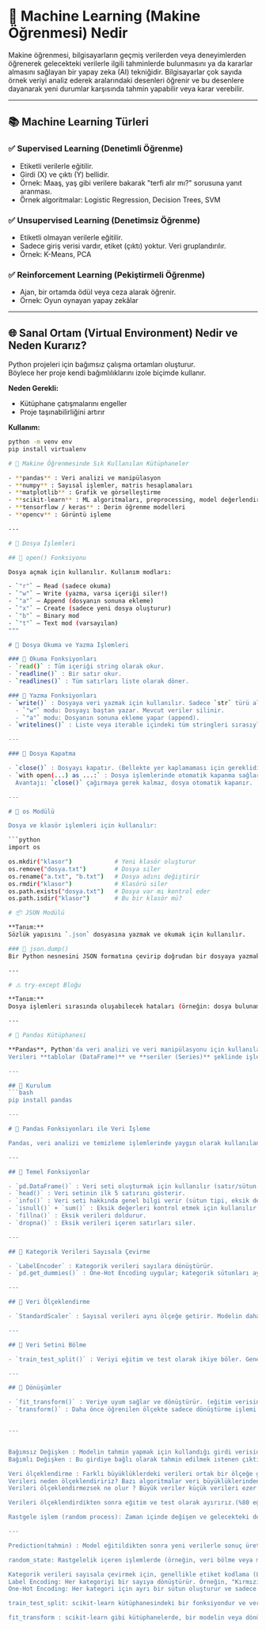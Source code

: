 # 🤖 Machine Learning (Makine Öğrenmesi) Nedir

Makine öğrenmesi, bilgisayarların geçmiş verilerden veya deneyimlerden öğrenerek gelecekteki verilerle ilgili tahminlerde bulunmasını ya da kararlar almasını sağlayan bir yapay zeka (AI) tekniğidir.
Bilgisayarlar çok sayıda örnek veriyi analiz ederek aralarındaki desenleri öğrenir ve bu desenlere dayanarak yeni durumlar karşısında tahmin yapabilir veya karar verebilir.

---

## 📚 Machine Learning Türleri

### ✅ Supervised Learning (Denetimli Öğrenme)
- Etiketli verilerle eğitilir.
- Girdi (X) ve çıktı (Y) bellidir.
- Örnek: Maaş, yaş gibi verilere bakarak "terfi alır mı?" sorusuna yanıt aranması.
- Örnek algoritmalar: Logistic Regression, Decision Trees, SVM

### ✅ Unsupervised Learning (Denetimsiz Öğrenme)
- Etiketli olmayan verilerle eğitilir.
- Sadece giriş verisi vardır, etiket (çıktı) yoktur. Veri gruplandırılır.
- Örnek: K-Means, PCA

### ✅ Reinforcement Learning (Pekiştirmeli Öğrenme)
- Ajan, bir ortamda ödül veya ceza alarak öğrenir.
- Örnek: Oyun oynayan yapay zekâlar

---

## 🌐 Sanal Ortam (Virtual Environment) Nedir ve Neden Kurarız?

Python projeleri için bağımsız çalışma ortamları oluşturur.  
Böylece her proje kendi bağımlılıklarını izole biçimde kullanır.

**Neden Gerekli:**  
- Kütüphane çatışmalarını engeller  
- Proje taşınabilirliğini artırır

**Kullanım:**
```bash
python -m venv env
pip install virtualenv

# 🧰 Makine Öğrenmesinde Sık Kullanılan Kütüphaneler

- **pandas** : Veri analizi ve manipülasyon
- **numpy** : Sayısal işlemler, matris hesaplamaları
- **matplotlib** : Grafik ve görselleştirme
- **scikit-learn** : ML algoritmaları, preprocessing, model değerlendirme
- **tensorflow / keras** : Derin öğrenme modelleri
- **opencv** : Görüntü işleme

---

# 📁 Dosya İşlemleri

## 🔹 open() Fonksiyonu

Dosya açmak için kullanılır. Kullanım modları:

- `"r"` – Read (sadece okuma)
- `"w"` – Write (yazma, varsa içeriği siler!)
- `"a"` – Append (dosyanın sonuna ekleme)
- `"x"` – Create (sadece yeni dosya oluşturur)
- `"b"` – Binary mod
- `"t"` – Text mod (varsayılan)
"""

# 📄 Dosya Okuma ve Yazma İşlemleri

### 🔹 Okuma Fonksiyonları
- `read()` : Tüm içeriği string olarak okur.
- `readline()` : Bir satır okur.
- `readlines()` : Tüm satırları liste olarak döner.

### 🔹 Yazma Fonksiyonları
- `write()` : Dosyaya veri yazmak için kullanılır. Sadece `str` türü alır.
  - `"w"` modu: Dosyayı baştan yazar. Mevcut veriler silinir.
  - `"a"` modu: Dosyanın sonuna ekleme yapar (append).
- `writelines()` : Liste veya iterable içindeki tüm stringleri sırasıyla dosyaya yazar.

---

### 📌 Dosya Kapatma

- `close()` : Dosyayı kapatır. (Bellekte yer kaplamaması için gereklidir.)
- `with open(...) as ...:` : Dosya işlemlerinde otomatik kapanma sağlar.  
  Avantajı: `close()` çağırmaya gerek kalmaz, dosya otomatik kapanır.

---

# 📁 os Modülü

Dosya ve klasör işlemleri için kullanılır:

```python
import os

os.mkdir("klasor")            # Yeni klasör oluşturur
os.remove("dosya.txt")        # Dosya siler
os.rename("a.txt", "b.txt")   # Dosya adını değiştirir
os.rmdir("klasor")            # Klasörü siler
os.path.exists("dosya.txt")   # Dosya var mı kontrol eder
os.path.isdir("klasor")       # Bu bir klasör mü?

# 📦 JSON Modülü

**Tanım:**  
Sözlük yapısını `.json` dosyasına yazmak ve okumak için kullanılır.

### 🔹 json.dump()
Bir Python nesnesini JSON formatına çevirip doğrudan bir dosyaya yazmak için kullanılır.

---

# ⚠️ try-except Bloğu

**Tanım:**  
Dosya işlemleri sırasında oluşabilecek hataları (örneğin: dosya bulunamadı, izin yok gibi) yakalayarak programın çökmesini önler.

---

# 🐼 Pandas Kütüphanesi

**Pandas**, Python'da veri analizi ve veri manipülasyonu için kullanılan güçlü ve esnek bir kütüphanedir.  
Verileri **tablolar (DataFrame)** ve **seriler (Series)** şeklinde işler.

---

## 🔧 Kurulum
```bash
pip install pandas

---

# 🐼 Pandas Fonksiyonları ile Veri İşleme

Pandas, veri analizi ve temizleme işlemlerinde yaygın olarak kullanılan fonksiyonlara sahiptir. Aşağıda temel işlevler listelenmiştir:

---

## 📄 Temel Fonksiyonlar

- `pd.DataFrame()` : Veri seti oluşturmak için kullanılır (satır/sütun yapısında tablo).
- `head()` : Veri setinin ilk 5 satırını gösterir.
- `info()` : Veri seti hakkında genel bilgi verir (sütun tipi, eksik değerler, bellek kullanımı vb.).
- `isnull()` + `sum()` : Eksik değerleri kontrol etmek için kullanılır. Her sütundaki eksik veri sayısını verir.
- `fillna()` : Eksik verileri doldurur.
- `dropna()` : Eksik verileri içeren satırları siler.

---

## 🔢 Kategorik Verileri Sayısala Çevirme

- `LabelEncoder` : Kategorik verileri sayılara dönüştürür.
- `pd.get_dummies()` : One-Hot Encoding uygular; kategorik sütunları ayrı sütunlara bölerek 0-1 ile ifade eder.

---

## 📏 Veri Ölçeklendirme

- `StandardScaler` : Sayısal verileri aynı ölçeğe getirir. Modelin daha sağlıklı öğrenmesini sağlar.

---

## 🔀 Veri Setini Bölme

- `train_test_split()` : Veriyi eğitim ve test olarak ikiye böler. Genelde %80 eğitim, %20 test oranı kullanılır.

---

## 🔁 Dönüşümler

- `fit_transform()` : Veriye uyum sağlar ve dönüştürür. (eğitim verisinde kullanılır)
- `transform()` : Daha önce öğrenilen ölçekte sadece dönüştürme işlemi yapar. (test veya yeni verilerde kullanılır)


---


Bağımsız Değişken : Modelin tahmin yapmak için kullandığı girdi verisidir.
Bağımlı Değişken : Bu girdiye bağlı olarak tahmin edilmek istenen çıktıdır.

Veri ölçeklendirme : Farklı büyüklüklerdeki verileri ortak bir ölçeğe getirerek makine öğrenmesi algoritmalarının daha doğru ve verimli çalışmasını sağlamaktır.
Verileri neden ölçeklendiririz? Bazı algoritmalar veri büyüklüklerinden etkilenir. Ölçek farklılıkları modelin doğru çalışmasını engeller. 
Verileri ölçeklendirmezsek ne olur ? Büyük veriler küçük verileri ezer , model yanlış öğrenir ya da hiç öğrenmez , özellikle mesafe temelli algortimalar kötü sonuç verir. 

Verileri ölçeklendirdikten sonra eğitim ve test olarak ayırırız.(%80 eğitim , % 20 test)

Rastgele işlem (random process): Zaman içinde değişen ve gelecekteki değerleri yalnızca olasılıklarla tahmin edilebilen, belirsiz bir süreçtir. Modelin sonuçlarının sabit kalması isteniyorsa random_state verilmelidir.

---

Prediction(tahmin) : Model eğitildikten sonra yeni verilerle sonuç üretilmesine prediction denir.

random_state: Rastgelelik içeren işlemlerde (örneğin, veri bölme veya model eğitimi) aynı sonuçları elde edebilmek için rastgele sayı üretecinin başlangıç değerini sabitleyen bir parametredir.

Kategorik verileri sayısala çevirmek için, genellikle etiket kodlama (Label Encoding) veya tek sıcaklık kodlama (One-Hot Encoding) yöntemleri kullanılır.
Label Encoding: Her kategoriyi bir sayıya dönüştürür. Örneğin, "Kırmızı", "Mavi", "Yeşil" kategorilerini 0, 1, 2 olarak kodlar.
One-Hot Encoding: Her kategori için ayrı bir sütun oluşturur ve sadece o kategorinin olduğu yerde 1, diğerlerinde 0 değerini atar.

train_test_split: scikit-learn kütüphanesindeki bir fonksiyondur ve veri kümesini eğitim (training) ve test (testing) setlerine ayırmak için kullanılır. Genellikle modelin eğitimi ve değerlendirilmesi için veri kümesinin bir kısmı eğitim, geri kalan kısmı ise test verisi olarak ayrılır.

fit_transform : scikit-learn gibi kütüphanelerde, bir modelin veya dönüşüm işleminin hem eğitim (fit) hem de dönüşüm (transform) adımlarını aynı anda gerçekleştiren bir fonksiyondur. Örneğin, veriyi standartlaştırma işlemi yaparken önce verinin özelliklerini öğrenir (fit) ve ardından bu özelliklere göre dönüşüm yapar (transform).